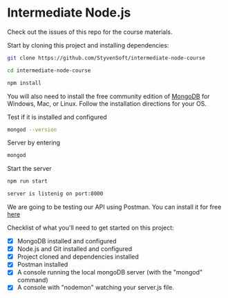 # Intermediate Node.js

Check out the issues of this repo for the course materials.

Start by cloning this project and installing dependencies:

```sh
git clone https://github.com/StyvenSoft/intermediate-node-course
```
```sh
cd intermediate-node-course
```
```sh
npm install
```

You will also need to install the free community edition of [MongoDB](https://www.mongodb.com/download-center/community) for Windows, Mac, or Linux. Follow the installation directions for your OS.

Test if it is installed and configured
```sh
mongod --version
```
Server by entering

```sh
mongod
```
Start the server
```sh
npm run start
```
```sh
server is listenig on port:8000
```

We are going to be testing our API using Postman. You can install it for free [here](https://www.getpostman.com/downloads/)

Checklist of what you'll need to get started on this project:

- [x] MongoDB installed and configured
- [x] Node.js and Git installed and configured
- [x] Project cloned and dependencies installed
- [x] Postman installed
- [x] A console running the local mongoDB server (with the "mongod" command)
- [x] A console with "nodemon" watching your server.js file.